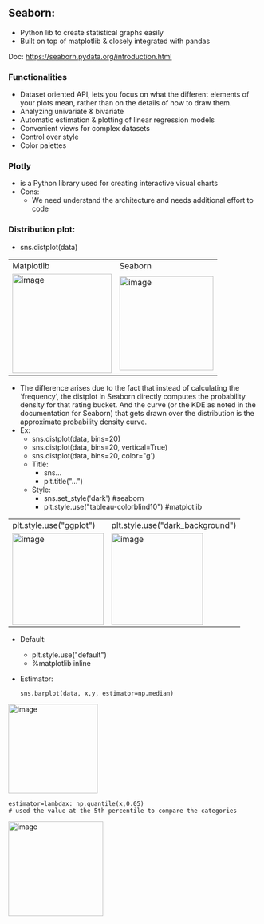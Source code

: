 ## Seaborn:

- Python lib to create statistical graphs easily
- Built on top of matplotlib & closely integrated with pandas

Doc: https://seaborn.pydata.org/introduction.html

### Functionalities
- Dataset oriented API,  lets you focus on what the different elements of your plots mean, rather than on the details of how to draw them.
- Analyzing univariate & bivariate
- Automatic estimation & plotting of linear regression models
- Convenient views for complex datasets
- Control over style
- Color palettes

### Plotly 
- is a Python library used for creating interactive visual charts
- Cons:
	- We need understand the architecture and needs additional effort to code


### Distribution plot:
- sns.distplot(data)
	
<table>
	<tr>
		<td>Matplotlib</td>
		<td>Seaborn</td>
	</tr>
	<tr>
		<td><img width="199" alt="image" src="https://user-images.githubusercontent.com/10133554/188859006-8c42273c-0239-4851-aef1-f254543829d9.png"></td>
		<td><img width="188" alt="image" src="https://user-images.githubusercontent.com/10133554/188858982-b521a727-44eb-4b2c-98b9-664079771b4d.png"></td>
	</tr>
</table>


- The difference arises due to the fact that instead of calculating the ‘frequency’, the distplot in Seaborn directly computes the probability density for that rating bucket. And the curve (or the KDE as noted in the documentation for Seaborn) that gets drawn over the distribution is the approximate probability density curve.
- Ex:
  - sns.distplot(data, bins=20)
  - sns.distplot(data, bins=20, vertical=True)
  - sns.distplot(data, bins=20, color="g') 
  - Title:
	- sns…
	- plt.title("…")
  - Style:
	- sns.set_style('dark') #seaborn
	- plt.style.use("tableau-colorblind10") #matplotlib

<table>
	<tr>
		<td>plt.style.use("ggplot") </td>
		<td>plt.style.use("dark_background") </td>
	</tr>
	<tr>
		<td><img width="183" alt="image" src="https://user-images.githubusercontent.com/10133554/188859863-78c0e601-1e7f-48c6-b2f9-26974acb9165.png"></td>
		<td><img width="183" alt="image" src="https://user-images.githubusercontent.com/10133554/188859948-a1e63eec-f142-4087-8f27-0beee7570daa.png"></td>
	</tr>
</table>

   - Default:
	  - plt.style.use("default")
	  - %matplotlib inline

   - Estimator:
	  ```
	  sns.barplot(data, x,y, estimator=np.median)
	  ```
	
<img width="179" alt="image" src="https://user-images.githubusercontent.com/10133554/188882154-ad712a2a-2239-4460-b99a-4095bd6fa2d0.png">

	estimator=lambdax: np.quantile(x,0.05)
	# used the value at the 5th percentile to compare the categories
<img width="190" alt="image" src="https://user-images.githubusercontent.com/10133554/188882183-8eaaf5bb-cfe1-4cd3-a989-02ec1e6d794b.png">


<p align="right">
   <a href="./1.3.3.2 Seaborn Charts.md“>Next Chapter</a>
</p>